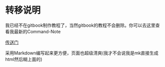 # 转移说明

我已经不在gitbook制作教程了，当然gitbook的教程不会删除。你可以去这里查看我最新的Command-Note

[传送门](http://note.wzjx.xyz)

采用Markdown编写起来更方便，页面也超级清爽(我才不会说我是mk直接生成html然后糊上面的)

